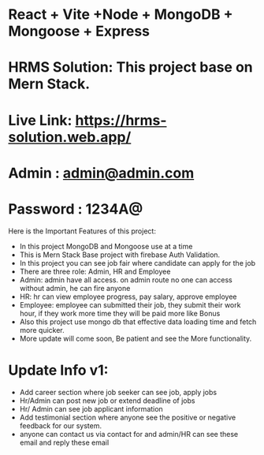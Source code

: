 # React + Vite +Node + MongoDB + Mongoose + Express

# HRMS Solution: This project base on Mern Stack.

# Live Link: https://hrms-solution.web.app/

# Admin : admin@admin.com

# Password : 1234A@

Here is the Important Features of this project:

- In this project MongoDB and Mongoose use at a time
- This is Mern Stack Base project with firebase Auth Validation.
- In this project you can see job fair where candidate can apply for the job
- There are three role: Admin, HR and Employee
- Admin: admin have all access. on admin route no one can access without admin, he can fire anyone
- HR: hr can view employee progress, pay salary, approve employee
- Employee: employee can submitted their job, they submit their work hour, if they work more time they will be paid more like Bonus
- Also this project use mongo db that effective data loading time and fetch more quicker.
- More update will come soon, Be patient and see the More functionality.

# Update Info v1:

- Add career section where job seeker can see job, apply jobs
- Hr/Admin can post new job or extend deadline of jobs
- Hr/ Admin can see job applicant information
- Add testimonial section where anyone see the positive or negative feedback for our system.
- anyone can contact us via contact for and admin/HR can see these email and reply these email
